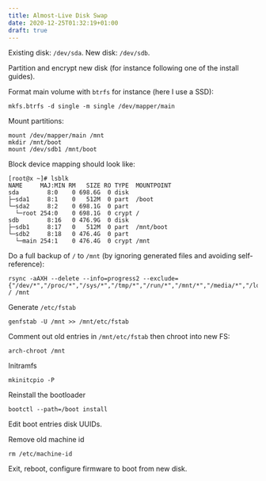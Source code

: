```yaml
---
title: Almost-Live Disk Swap
date: 2020-12-25T01:32:19+01:00
draft: true
---
```


Existing disk: `/dev/sda`.
New disk: `/dev/sdb`.

Partition and encrypt new disk (for instance following one of the
install guides).

Format main volume with `btrfs` for instance (here I use a SSD):

    mkfs.btrfs -d single -m single /dev/mapper/main

Mount partitions:

    mount /dev/mapper/main /mnt
    mkdir /mnt/boot
    mount /dev/sdb1 /mnt/boot

Block device mapping should look like:

    [root@x ~]# lsblk
    NAME     MAJ:MIN RM   SIZE RO TYPE  MOUNTPOINT
    sda        8:0    0 698.6G  0 disk  
    ├─sda1     8:1    0   512M  0 part  /boot
    └─sda2     8:2    0 698.1G  0 part  
      └─root 254:0    0 698.1G  0 crypt /
    sdb        8:16   0 476.9G  0 disk  
    ├─sdb1     8:17   0   512M  0 part  /mnt/boot
    └─sdb2     8:18   0 476.4G  0 part  
      └─main 254:1    0 476.4G  0 crypt /mnt

Do a full backup of `/` to `/mnt` (by ignoring generated files and avoiding self-reference):

    rsync -aAXH --delete --info=progress2 --exclude={"/dev/*","/proc/*","/sys/*","/tmp/*","/run/*","/mnt/*","/media/*","/lost+found","/var/lib/dhcpcd/*","/home/*/.gvfs"} / /mnt

Generate `/etc/fstab`

    genfstab -U /mnt >> /mnt/etc/fstab

Comment out old entries in `/mnt/etc/fstab` then chroot into new FS:

    arch-chroot /mnt

Initramfs

    mkinitcpio -P

Reinstall the bootloader

    bootctl --path=/boot install

Edit boot entries disk UUIDs.

Remove old machine id

    rm /etc/machine-id

Exit, reboot, configure firmware to boot from new disk.
